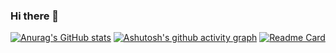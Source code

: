 ### Hi there 👋
[![Anurag's GitHub stats](https://github-readme-stats.vercel.app/api?username=CHERISH0115)](https://github.com/anuraghazra/github-readme-stats)
[![Ashutosh's github activity graph](https://github-readme-activity-graph.cyclic.app/graph?username=CHERISH0115)](https://github.com/ashutosh00710/github-readme-activity-graph)
[![Readme Card](https://github-readme-stats.vercel.app/api/pin/?username=CHERISH0115&repo=CHERISH0115.github.io)](https://github.com/anuraghazra/github-readme-stats)
<!--
**CHERISH0115/CHERISH0115** is a ✨ _special_ ✨ repository because its `README.md` (this file) appears on your GitHub profile.

Here are some ideas to get you started:

- 🔭 I’m currently working on ...
- 🌱 I’m currently learning ...
- 👯 I’m looking to collaborate on ...
- 🤔 I’m looking for help with ...
- 💬 Ask me about ...
- 📫 How to reach me: ...
- 😄 Pronouns: ...
- ⚡ Fun fact: ...
-->
